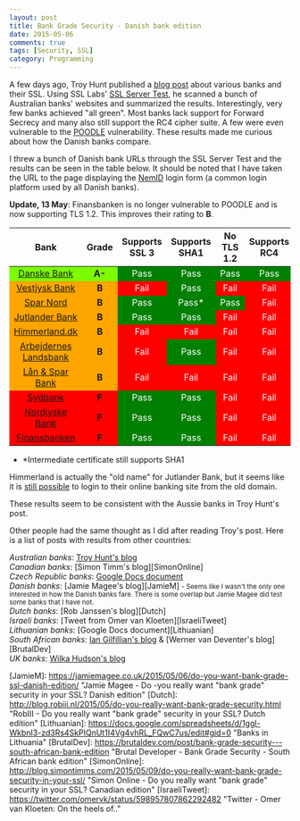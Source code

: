 ```yaml
---
layout: post
title: Bank Grade Security - Danish bank edition
date: 2015-05-06
comments: true
tags: [Security, SSL]
category: Programming
---
```


A few days ago, Troy Hunt published a [blog post][TroyHunt] about various banks and their SSL. Using SSL Labs' [SSL Server Test][SSLLabs], he scanned a bunch of Australian banks' websites and summarized the results. Interestingly, very few banks achieved "all green". Most banks lack support for Forward Secrecy and many also still support the RC4 cipher suite. A few were even vulnerable to the [POODLE][WikiPoodle] vulnerability. These results made me curious about how the Danish banks compare. 

I threw a bunch of Danish bank URLs through the SSL Server Test and the results can be seen in the table below. It should be noted that I have taken the URL to the page displaying the [NemID][NemId] login form (a common login platform used by all Danish banks).

**Update, 13 May**: Finansbanken is no longer vulnerable to POODLE and is now supporting TLS 1.2. This improves their rating to **B**. 

<table><thead><tr><th style="text-align: center">Bank</th><th style="text-align: center">Grade</th><th style="text-align: center">Supports SSL 3</th><th style="text-align: center">Supports SHA1</th><th style="text-align: center">No TLS 1.2</th><th style="text-align: center">Supports RC4</th><th style="text-align: center">Forward Secrecy</th><th style="text-align: center">POODLE</th></tr></thead><tbody><tr><td style="text-align: center; background-color:lawngreen"><a href="https://www.ssllabs.com/ssltest/analyze.html?d=https%3A%2F%2Fwww.danskebank.dk" title="SSLLabs - www.danskebank.dk">Danske Bank</a></td><td style="text-align: center; background-color:lawngreen"><strong>A-</strong></td><td style="text-align: center; background-color:green; color:white">Pass</td><td style="text-align: center; background-color:green; color:white">Pass</td><td style="text-align: center; background-color:green; color:white">Pass</td><td style="text-align: center; background-color:green; color:white">Pass</td><td style="text-align: center; background-color:red; color:white">Fail</td><td style="text-align: center; background-color:green; color:white">Pass</td></tr><tr><td style="text-align: center; background-color:orange"><a href="https://www.ssllabs.com/ssltest/analyze.html?d=vestjyskbank.dk" title="SSLLabs - Vestjyskbank.dk">Vestjysk Bank</a></td><td style="text-align: center; background-color:orange"><strong>B</strong></td><td style="text-align: center; background-color:red; color:white">Fail</td><td style="text-align: center; background-color:green; color:white">Pass</td><td style="text-align: center; background-color:red; color:white">Fail</td><td style="text-align: center; background-color:red; color:white">Fail</td><td style="text-align: center; background-color:red; color:white">Fail</td><td style="text-align: center; background-color:green; color:white">Pass</td></tr><tr><td style="text-align: center; background-color:orange"><a href="https://www.ssllabs.com/ssltest/analyze.html?d=https%3A%2F%2Fnetbank.sparnord.dk" title="SSLLabs - netbank.sparnord.dk">Spar Nord</a></td><td style="text-align: center; background-color:orange"><strong>B</strong></td><td style="text-align: center; background-color:green; color:white">Pass</td><td style="text-align: center; background-color:green; color:white">Pass*</td><td style="text-align: center; background-color:green; color:white">Pass</td><td style="text-align: center; background-color:red; color:white">Fail</td><td style="text-align: center; background-color:red; color:white">Fail</td><td style="text-align: center; background-color:green; color:white">Pass</td></tr><tr><td style="text-align: center; background-color:orange"><a href="https://www.ssllabs.com/ssltest/analyze.html?d=https%3A%2F%2Fjutlander-netbank.dk" title="SSLLabs - jutlander-netbank.dk">Jutlander Bank</a></td><td style="text-align: center; background-color:orange"><strong>B</strong></td><td style="text-align: center; background-color:green; color:white">Pass</td><td style="text-align: center; background-color:green; color:white">Pass</td><td style="text-align: center; background-color:red; color:white">Fail</td><td style="text-align: center; background-color:red; color:white">Fail</td><td style="text-align: center; background-color:red; color:white">Fail</td><td style="text-align: center; background-color:green; color:white">Pass</td></tr><tr><td style="text-align: center; background-color:orange"><a href="https://www.ssllabs.com/ssltest/analyze.html?d=www.himmerland.dk" title="SSLLabs - www.himmerland.dk">Himmerland.dk</a></td><td style="text-align: center; background-color:orange"><strong>B</strong></td><td style="text-align: center; background-color:red; color:white">Fail</td><td style="text-align: center; background-color:red; color:white">Fail</td><td style="text-align: center; background-color:red; color:white">Fail</td><td style="text-align: center; background-color:red; color:white">Fail</td><td style="text-align: center; background-color:red; color:white">Fail</td><td style="text-align: center; background-color:green; color:white">Pass</td></tr><tr><td style="text-align: center; background-color:orange"><a href="https://www.ssllabs.com/ssltest/analyze.html?d=al-bank.dk" title="SSLLabs - al-bank.dk">Arbejdernes Landsbank</a></td><td style="text-align: center; background-color:orange"><strong>B</strong></td><td style="text-align: center; background-color:red; color:white">Fail</td><td style="text-align: center; background-color:green; color:white">Pass</td><td style="text-align: center; background-color:red; color:white">Fail</td><td style="text-align: center; background-color:red; color:white">Fail</td><td style="text-align: center; background-color:red; color:white">Fail</td><td style="text-align: center; background-color:green; color:white">Pass</td></tr><tr><td style="text-align: center; background-color:orange"><a href="https://www.ssllabs.com/ssltest/analyze.html?d=lsb.dk" title="SSLLabs - lsb.dk">Lån &amp; Spar Bank</a></td><td style="text-align: center; background-color:orange;"><strong>B</strong></td><td style="text-align: center; background-color:red; color:white">Fail</td><td style="text-align: center; background-color:red; color:white">Fail</td><td style="text-align: center; background-color:red; color:white">Fail</td><td style="text-align: center; background-color:red; color:white">Fail</td><td style="text-align: center; background-color:red; color:white">Fail</td><td style="text-align: center; background-color:green; color:white">Pass</td></tr><tr><td style="text-align: center; background-color:red"><a href="https://www.ssllabs.com/ssltest/analyze.html?d=portal4.sydbank.dk" title="SSLLabs - portal4.sydbank.dk">Sydbank</a></td><td style="text-align: center; background-color:red;"><strong>F</strong></td><td style="text-align: center; background-color:green; color:white">Pass</td><td style="text-align: center; background-color:green; color:white">Pass</td><td style="text-align: center; background-color:red; color:white">Fail</td><td style="text-align: center; background-color:red; color:white">Fail</td><td style="text-align: center; background-color:red; color:white">Fail</td><td style="text-align: center; background-color:red; color:white">Fail</td></tr><tr><td style="text-align: center; background-color:red"><a href="https://www.ssllabs.com/ssltest/analyze.html?d=portal4.nrsbank.dk" title="SSLLabs - portal4.nrsbank.dk">Nordjyske Bank</a></td><td style="text-align: center; background-color:red;"><strong>F</strong></td><td style="text-align: center; background-color:green; color:white">Pass</td><td style="text-align: center; background-color:green; color:white">Pass</td><td style="text-align: center; background-color:red; color:white">Fail</td><td style="text-align: center; background-color:red; color:white">Fail</td><td style="text-align: center; background-color:red; color:white">Fail</td><td style="text-align: center; background-color:red; color:white">Fail</td></tr><tr><td style="text-align: center; background-color:red"><a href="https://www.ssllabs.com/ssltest/analyze.html?d=portal.bankdata.dk" title="SSLLabs - portal.bankdata.dk">Finansbanken</a></td><td style="text-align: center; background-color:red;"><strong>F</strong></td><td style="text-align: center; background-color:green; color:white">Pass</td><td style="text-align: center; background-color:green; color:white">Pass</td><td style="text-align: center; background-color:red; color:white">Fail</td><td style="text-align: center; background-color:red; color:white">Fail</td><td style="text-align: center; background-color:red; color:white">Fail</td><td style="text-align: center; background-color:red; color:white">Fail</td></tr></tbody></table>

- *Intermediate certificate still supports SHA1  


Himmerland is actually the "old name" for Jutlander Bank, but it seems like it is [still possible][Himmerland-login] to login to their online banking site from the old domain.

These results seem to be consistent with the Aussie banks in Troy Hunt's post. 



Other people had the same thought as I did after reading Troy's post. Here is a list of posts with results from other countries:

*Australian banks*: [Troy Hunt's blog][TroyHunt]  
*Canadian banks*: [Simon Timm's blog][SimonOnline]  
*Czech Republic banks*: [Google Docs document][GDocs]  
*Danish banks*: [Jamie Magee's blog][JamieM]
 <small>- Seems like I wasn't the only one interested in how the Danish banks fare. There is some overlap but Jamie Magee did test some banks that I have not.  </small>  
*Dutch banks*: [Rob Janssen's blog][Dutch]    
*Israeli banks*: [Tweet from Omer van Kloeten][IsraeliTweet]  
*Lithuanian banks*: [Google Docs document][Lithuanian]  
*South African banks*: [Ian Gilfillian's blog][IanG] & [Werner van Deventer's blog][BrutalDev]  
*UK banks*: [Wilka Hudson's blog][MagneticMonkey]  





<!-- Bibliography -->

[TroyHunt]: http://www.troyhunt.com/2015/05/do-you-really-want-bank-grade-security.html "TroyHunt.com - Do you really want “bank grade” security in your SSL? Here’s how Aussie banks fare"
[SSLLabs]: https://www.ssllabs.com/ssltest/ "Qualys SSL LABS - SSL Server Test"
[WikiPoodle]: https://en.wikipedia.org/wiki/POODLE "Wikipedia - POODLE"
[NemId]: https://en.wikipedia.org/wiki/NemID "Wikipedia - NemID"
[Himmerland-login]: https://www.himmerland.dk/netbank/adgang/logondanid/logondanid_bred/ "www.himmerland.dk - Jutlander/Himmerland NemID login page"
[MagneticMonkey]: http://blog.wilka.co.uk/2015/05/06/uk-bank-ssl/ "Magnetic Monkey - UK 'Bank Grade' SSL"
[IanG]: http://www.greenman.co.za/blog/?p=1734 "Neverness - South African Banks SSL Security"
[GDocs]: https://docs.google.com/spreadsheets/d/1LI1Pk0IwAvD9FE4ShHIU8ajT_NvEtGxO0VFW4OR78TY/edit#gid=0 "Banks & HTTPS in the Czech Republic"
[JamieM]: https://jamiemagee.co.uk/2015/05/06/do-you-want-bank-grade-ssl-danish-edition/ "Jamie Magee - Do -you really want "bank grade" security in your SSL? Danish edition" 
[Dutch]: http://blog.robiii.nl/2015/05/do-you-really-want-bank-grade-security.html "RobIII - Do you really want "bank grade" security in your SSL? Dutch edition"
[Lithuanian]: https://docs.google.com/spreadsheets/d/1ggl-WkbnI3-zd3Rs4SkPIQnUt1I4Vg4vhRL_FQwC7us/edit#gid=0 "Banks in Lithuania"
[BrutalDev]: https://brutaldev.com/post/bank-grade-security---south-african-bank-edition "Brutal Developer - Bank Grade Security - South African bank edition"
[SimonOnline]: http://blog.simontimms.com/2015/05/09/do-you-really-want-bank-grade-security-in-your-ssl/ "Simon Online - Do you really want "bank grade" security in your SSL? Canadian edition"
[IsraeliTweet]: https://twitter.com/omervk/status/598957807862292482 "Twitter - Omer van Kloeten: On the heels of.."

[VB]: https://www.ssllabs.com/ssltest/analyze.html?d=vestjyskbank.dk "SSLLabs - Vestjyskbank.dk"
[DB]: https://www.ssllabs.com/ssltest/analyze.html?d=https%3A%2F%2Fwww.danskebank.dk "SSLLabs - www.danskebank.dk"
[SN]: https://www.ssllabs.com/ssltest/analyze.html?d=https%3A%2F%2Fnetbank.sparnord.dk "SSLLabs - netbank.sparnord.dk"
[JB]: https://www.ssllabs.com/ssltest/analyze.html?d=https%3A%2F%2Fjutlander-netbank.dk "SSLLabs - jutlander-netbank.dk"
[H]: https://www.ssllabs.com/ssltest/analyze.html?d=www.himmerland.dk "SSLLabs - www.himmerland.dk"
[AL]: https://www.ssllabs.com/ssltest/analyze.html?d=al-bank.dk "SSLLabs - al-bank.dk"
[S]: https://www.ssllabs.com/ssltest/analyze.html?d=portal4.sydbank.dk "SSLLabs - portal4.sydbank.dk"
[NB]: https://www.ssllabs.com/ssltest/analyze.html?d=portal4.nrsbank.dk "SSLLabs - portal4.nrsbank.dk"
[F]: https://www.ssllabs.com/ssltest/analyze.html?d=portal.bankdata.dk "SSLLabs - portal.bankdata.dk"
[LSB]: https://www.ssllabs.com/ssltest/analyze.html?d=lsb.dk "SSLLabs - lsb.dk"